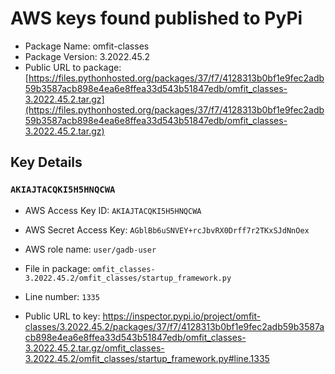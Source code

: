 # AWS keys found published to PyPi

* Package Name: omfit-classes
* Package Version: 3.2022.45.2
* Public URL to package: [https://files.pythonhosted.org/packages/37/f7/4128313b0bf1e9fec2adb59b3587acb898e4ea6e8ffea33d543b51847edb/omfit_classes-3.2022.45.2.tar.gz](https://files.pythonhosted.org/packages/37/f7/4128313b0bf1e9fec2adb59b3587acb898e4ea6e8ffea33d543b51847edb/omfit_classes-3.2022.45.2.tar.gz)

## Key Details

### `AKIAJTACQKI5H5HNQCWA`

* AWS Access Key ID: `AKIAJTACQKI5H5HNQCWA`
* AWS Secret Access Key: `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` 
* AWS role name: `user/gadb-user`
* File in package: `omfit_classes-3.2022.45.2/omfit_classes/startup_framework.py`
* Line number: `1335`

* Public URL to key: https://inspector.pypi.io/project/omfit-classes/3.2022.45.2/packages/37/f7/4128313b0bf1e9fec2adb59b3587acb898e4ea6e8ffea33d543b51847edb/omfit_classes-3.2022.45.2.tar.gz/omfit_classes-3.2022.45.2/omfit_classes/startup_framework.py#line.1335


